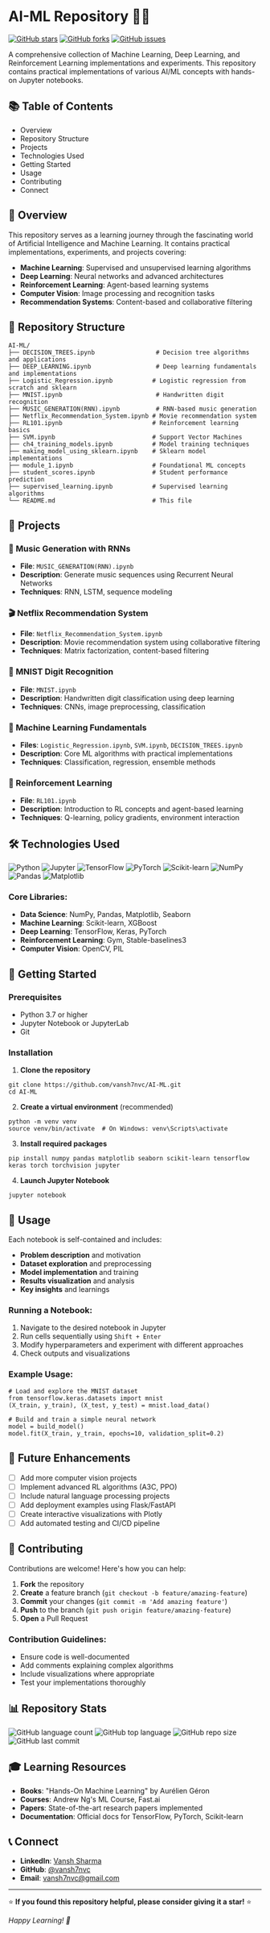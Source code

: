 # AI-ML Repository 🤖🧠

[![GitHub stars](https://img.shields.io/github/stars/vansh7nvc/AI-ML?style=flat-square)](https://github.com/vansh7nvc/AI-ML/stargazers)
[![GitHub forks](https://img.shields.io/github/forks/vansh7nvc/AI-ML?style=flat-square)](https://github.com/vansh7nvc/AI-ML/network/members)
[![GitHub issues](https://img.shields.io/github/issues/vansh7nvc/AI-ML?style=flat-square)](https://github.com/vansh7nvc/AI-ML/issues)

A comprehensive collection of Machine Learning, Deep Learning, and Reinforcement Learning implementations and experiments. This repository contains practical implementations of various AI/ML concepts with hands-on Jupyter notebooks.

## 📚 Table of Contents

- Overview
- Repository Structure
- Projects
- Technologies Used
- Getting Started
- Usage
- Contributing
- Connect

## 🌟 Overview

This repository serves as a learning journey through the fascinating world of Artificial Intelligence and Machine Learning. It contains practical implementations, experiments, and projects covering:

- **Machine Learning**: Supervised and unsupervised learning algorithms
- **Deep Learning**: Neural networks and advanced architectures
- **Reinforcement Learning**: Agent-based learning systems
- **Computer Vision**: Image processing and recognition tasks
- **Recommendation Systems**: Content-based and collaborative filtering

## 📂 Repository Structure

```
AI-ML/
├── DECISION_TREES.ipynb                 # Decision tree algorithms and applications
├── DEEP_LEARNING.ipynb                  # Deep learning fundamentals and implementations
├── Logistic_Regression.ipynb           # Logistic regression from scratch and sklearn
├── MNIST.ipynb                          # Handwritten digit recognition
├── MUSIC_GENERATION(RNN).ipynb          # RNN-based music generation
├── Netflix_Recommendation_System.ipynb # Movie recommendation system
├── RL101.ipynb                         # Reinforcement learning basics
├── SVM.ipynb                           # Support Vector Machines
├── ch4_training_models.ipynb           # Model training techniques
├── making_model_using_sklearn.ipynb    # Sklearn model implementations
├── module_1.ipynb                      # Foundational ML concepts
├── student_scores.ipynb                # Student performance prediction
├── supervised_learning.ipynb           # Supervised learning algorithms
└── README.md                           # This file
```

## 🚀 Projects

### 🎵 Music Generation with RNNs
- **File**: `MUSIC_GENERATION(RNN).ipynb`
- **Description**: Generate music sequences using Recurrent Neural Networks
- **Techniques**: RNN, LSTM, sequence modeling

### 🎬 Netflix Recommendation System
- **File**: `Netflix_Recommendation_System.ipynb`
- **Description**: Movie recommendation system using collaborative filtering
- **Techniques**: Matrix factorization, content-based filtering

### 🔢 MNIST Digit Recognition
- **File**: `MNIST.ipynb`
- **Description**: Handwritten digit classification using deep learning
- **Techniques**: CNNs, image preprocessing, classification

### 🎯 Machine Learning Fundamentals
- **Files**: `Logistic_Regression.ipynb`, `SVM.ipynb`, `DECISION_TREES.ipynb`
- **Description**: Core ML algorithms with practical implementations
- **Techniques**: Classification, regression, ensemble methods

### 🤖 Reinforcement Learning
- **File**: `RL101.ipynb`
- **Description**: Introduction to RL concepts and agent-based learning
- **Techniques**: Q-learning, policy gradients, environment interaction

## 🛠 Technologies Used

![Python](https://img.shields.io/badge/Python-3776AB?style=flat-square&logo=python&logoColor=white)
![Jupyter](https://img.shields.io/badge/Jupyter-F37626?style=flat-square&logo=jupyter&logoColor=white)
![TensorFlow](https://img.shields.io/badge/TensorFlow-FF6F00?style=flat-square&logo=tensorflow&logoColor=white)
![PyTorch](https://img.shields.io/badge/PyTorch-EE4C2C?style=flat-square&logo=pytorch&logoColor=white)
![Scikit-learn](https://img.shields.io/badge/Scikit--learn-F7931E?style=flat-square&logo=scikit-learn&logoColor=white)
![NumPy](https://img.shields.io/badge/NumPy-013243?style=flat-square&logo=numpy&logoColor=white)
![Pandas](https://img.shields.io/badge/Pandas-150458?style=flat-square&logo=pandas&logoColor=white)
![Matplotlib](https://img.shields.io/badge/Matplotlib-11557c?style=flat-square&logo=matplotlib&logoColor=white)

### Core Libraries:
- **Data Science**: NumPy, Pandas, Matplotlib, Seaborn
- **Machine Learning**: Scikit-learn, XGBoost
- **Deep Learning**: TensorFlow, Keras, PyTorch
- **Reinforcement Learning**: Gym, Stable-baselines3
- **Computer Vision**: OpenCV, PIL

## 🚦 Getting Started

### Prerequisites
- Python 3.7 or higher
- Jupyter Notebook or JupyterLab
- Git

### Installation

1. **Clone the repository**
```
git clone https://github.com/vansh7nvc/AI-ML.git
cd AI-ML
```

2. **Create a virtual environment** (recommended)
```
python -m venv venv
source venv/bin/activate  # On Windows: venv\Scripts\activate
```

3. **Install required packages**
```
pip install numpy pandas matplotlib seaborn scikit-learn tensorflow keras torch torchvision jupyter
```

4. **Launch Jupyter Notebook**
```
jupyter notebook
```

## 📖 Usage

Each notebook is self-contained and includes:
- **Problem description** and motivation
- **Dataset exploration** and preprocessing
- **Model implementation** and training
- **Results visualization** and analysis
- **Key insights** and learnings

### Running a Notebook:
1. Navigate to the desired notebook in Jupyter
2. Run cells sequentially using `Shift + Enter`
3. Modify hyperparameters and experiment with different approaches
4. Check outputs and visualizations

### Example Usage:
```
# Load and explore the MNIST dataset
from tensorflow.keras.datasets import mnist
(X_train, y_train), (X_test, y_test) = mnist.load_data()

# Build and train a simple neural network
model = build_model()
model.fit(X_train, y_train, epochs=10, validation_split=0.2)
```

## 🔮 Future Enhancements

- [ ] Add more computer vision projects
- [ ] Implement advanced RL algorithms (A3C, PPO)
- [ ] Include natural language processing projects
- [ ] Add deployment examples using Flask/FastAPI
- [ ] Create interactive visualizations with Plotly
- [ ] Add automated testing and CI/CD pipeline

## 🤝 Contributing

Contributions are welcome! Here's how you can help:

1. **Fork** the repository
2. **Create** a feature branch (`git checkout -b feature/amazing-feature`)
3. **Commit** your changes (`git commit -m 'Add amazing feature'`)
4. **Push** to the branch (`git push origin feature/amazing-feature`)
5. **Open** a Pull Request

### Contribution Guidelines:
- Ensure code is well-documented
- Add comments explaining complex algorithms
- Include visualizations where appropriate
- Test your implementations thoroughly

## 📊 Repository Stats

![GitHub language count](https://img.shields.io/github/languages/count/vansh7nvc/AI-ML?style=flat-square)
![GitHub top language](https://img.shields.io/github/languages/top/vansh7nvc/AI-ML?style=flat-square)
![GitHub repo size](https://img.shields.io/github/repo-size/vansh7nvc/AI-ML?style=flat-square)
![GitHub last commit](https://img.shields.io/github/last-commit/vansh7nvc/AI-ML?style=flat-square)

## 🎓 Learning Resources

- **Books**: "Hands-On Machine Learning" by Aurélien Géron
- **Courses**: Andrew Ng's ML Course, Fast.ai
- **Papers**: State-of-the-art research papers implemented
- **Documentation**: Official docs for TensorFlow, PyTorch, Scikit-learn

## 📞 Connect

- **LinkedIn**: [Vansh Sharma](https://linkedin.com/in/vansh7nvc)
- **GitHub**: [@vansh7nvc](https://github.com/vansh7nvc)
- **Email**: vansh7nvc@gmail.com

---

⭐ **If you found this repository helpful, please consider giving it a star!** ⭐

*Happy Learning! 🚀*
